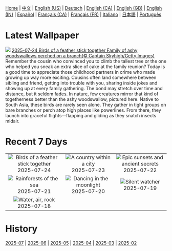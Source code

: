 [Home](../README.md) | [中文](zh-CN.md) | [English (US)](en-US.md) | [Deutsch](de-DE.md) | [English (CA)](en-CA.md) | [English (GB)](en-GB.md) | [English (IN)](en-IN.md) | [Español](es-ES.md) | [Français (CA)](fr-CA.md) | [Français (FR)](fr-FR.md) | [Italiano](it-IT.md) | [日本語](ja-JP.md) | [Português](pt-BR.md)

# Latest Wallpaper
![](https://www.bing.com/th?id=OHR.AshyWoodswallow_EN-CA5890367905_UHD.jpg)
[2025-07-24 Birds of a feather stick together Family of ashy woodswallows perched on a branch(© Captain Skyhigh/Getty Images)](https://www.bing.com/th?id=OHR.AshyWoodswallow_EN-CA5890367905_UHD.jpg)
Remember the cousin who convinced you to climb the tallest tree or the one who helped you sneak an extra slice of cake at the family reunion? Today is a good time to appreciate those childhood partners in crime who made growing up way more exciting. Cousins often land somewhere between sibling and friend, getting into trouble with you, sharing inside jokes and showing up at every family gathering. The bond may stretch over time and distance, but it seldom fades. In nature, few creatures mirror that kind of togetherness better than the ashy woodswallow, pictured here. Native to South Asia, these birds are rarely seen alone. They gather in tight groups on bare branches or perch atop high places like powerlines. From there, they launch into graceful flights—flapping and gliding as they snatch insects midair.

# Recent 7 Days
|  |  |  |
|:---:|:---:|:---:|
| ![](https://www.bing.com/th?id=OHR.AshyWoodswallow_EN-CA5890367905_400x240.jpg "Birds of a feather stick together") 2025-07-24 | ![](https://www.bing.com/th?id=OHR.VaticanCity_EN-CA5754198361_400x240.jpg "A country within a city") 2025-07-23 | ![](https://www.bing.com/th?id=OHR.BadlandsSunset_EN-CA5588224292_400x240.jpg "Epic sunsets and ancient secrets") 2025-07-22 |
| ![](https://www.bing.com/th?id=OHR.AcroporaReef_EN-CA5414923469_400x240.jpg "Rainforests of the sea") 2025-07-21 | ![](https://www.bing.com/th?id=OHR.BigMoon_EN-CA7425798401_400x240.jpg "Dancing in the moonlight") 2025-07-20 | ![](https://www.bing.com/th?id=OHR.SimcoeLighthouse_EN-CA4989806848_400x240.jpg "Silent watcher") 2025-07-19 |
| ![](https://www.bing.com/th?id=OHR.OroseiSardegna_EN-CA6517988362_400x240.jpg "Water, air, rock") 2025-07-18 |  |  |

# History
[2025-07](../archives/wallpaper/en-CA/w_2025_07.md) | [2025-06](../archives/wallpaper/en-CA/w_2025_06.md) | [2025-05](../archives/wallpaper/en-CA/w_2025_05.md) | [2025-04](../archives/wallpaper/en-CA/w_2025_04.md) | [2025-03](../archives/wallpaper/en-CA/w_2025_03.md) | [2025-02](../archives/wallpaper/en-CA/w_2025_02.md)
